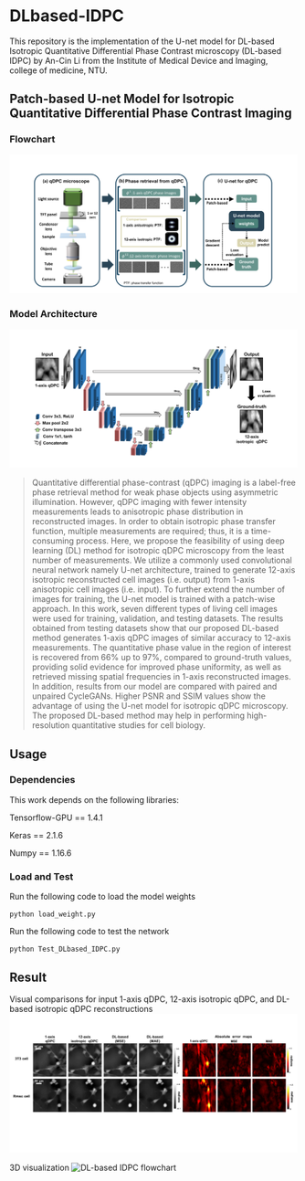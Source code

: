 # DLbased-IDPC

This repository is the implementation of the U-net model for DL-based Isotropic Quantitative Differential Phase Contrast microscopy (DL-based IDPC) by An-Cin Li from the Institute of Medical Device and Imaging, college of medicine, NTU.

## Patch-based U-net Model for Isotropic Quantitative Differential Phase Contrast Imaging
### Flowchart
![DL-based IDPC flowchart](https://github.com/ricky85917/DLbased-IDPC/blob/main/ReadmeImg/Flowchart.PNG)

### Model Architecture
![model architecture](https://github.com/ricky85917/DLbased-IDPC/blob/main/ReadmeImg/Model%20Architecture.PNG)
>Quantitative differential phase-contrast (qDPC) imaging is a label-free phase retrieval method for weak phase objects using asymmetric illumination. However, qDPC imaging with fewer intensity measurements leads to anisotropic phase distribution in reconstructed images. In order to obtain isotropic phase transfer function, multiple measurements are required; thus, it is a time-consuming process. Here, we propose the feasibility of using deep learning (DL) method for isotropic qDPC microscopy from the least number of measurements. We utilize a commonly used convolutional neural network namely U-net architecture, trained to generate 12-axis isotropic reconstructed cell images (i.e. output) from 1-axis anisotropic cell images (i.e. input). To further extend the number of images for training, the U-net model is trained with a patch-wise approach. In this work, seven different types of living cell images were used for training, validation, and testing datasets. The results obtained from testing datasets show that our proposed DL-based method generates 1-axis qDPC images of similar accuracy to 12-axis measurements. The quantitative phase value in the region of interest is recovered from 66% up to 97%, compared to ground-truth values, providing solid evidence for improved phase uniformity, as well as retrieved missing spatial frequencies in 1-axis reconstructed images. In addition, results from our model are compared with paired and unpaired CycleGANs. Higher PSNR and SSIM values show the advantage of using the U-net model for isotropic qDPC microscopy. The proposed DL-based method may help in performing high-resolution quantitative studies for cell biology.


## Usage
### Dependencies
This work depends on the following libraries:

Tensorflow-GPU == 1.4.1

Keras == 2.1.6

Numpy == 1.16.6

### Load and Test
Run the following code to load the model weights
```
python load_weight.py
```
Run the following code to test the network
```
python Test_DLbased_IDPC.py
```
## Result
Visual comparisons for input 1-axis qDPC, 12-axis isotropic qDPC, and DL-based isotropic qDPC reconstructions
![DL-based IDPC flowchart](https://github.com/ricky85917/DLbased-IDPC/blob/main/ReadmeImg/Result1.PNG)

3D visualization 
![DL-based IDPC flowchart](https://github.com/ricky85917/DLbased-IDPC/blob/main/ReadmeImg/Result3D.PNG)
